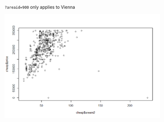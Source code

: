 
`?areaid=900` only applies to Vienna


![alt text](https://raw.githubusercontent.com/intval/wh/master/Price_as_func_or_square_footage_24.11.18.png "Price as function of square footage")